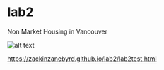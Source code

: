 # lab2 
Non Market Housing in Vancouver

![alt text]( https://zackinzanebyrd.github.io/lab2/nonmarket.png "Non-Market Housing in Vancouver")

https://zackinzanebyrd.github.io/lab2/lab2test.html
